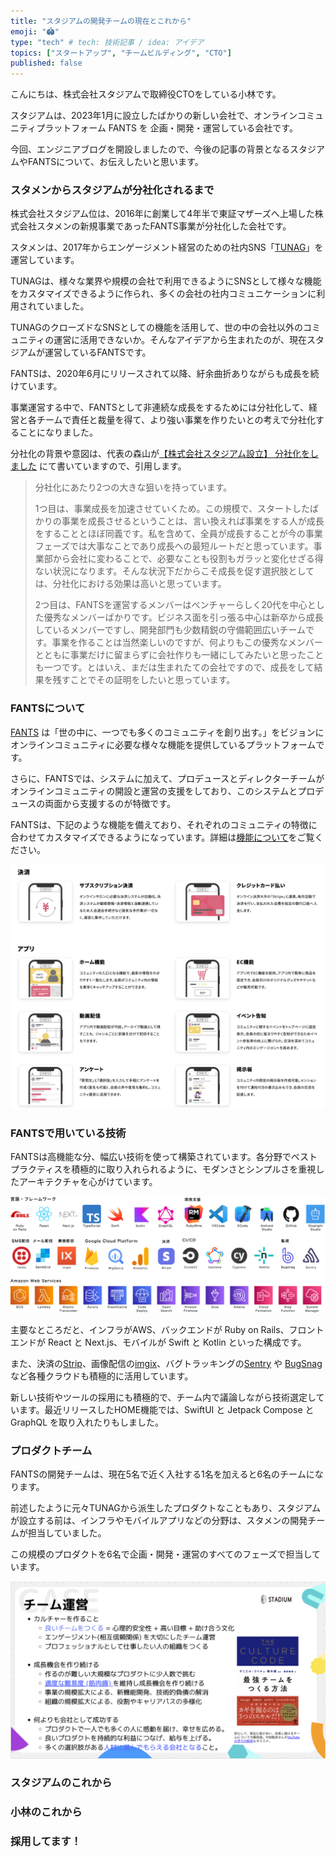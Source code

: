 ```yaml
---
title: "スタジアムの開発チームの現在とこれから"
emoji: "🏟"
type: "tech" # tech: 技術記事 / idea: アイデア
topics: ["スタートアップ", "チームビルディング", "CTO"]
published: false
---
```


こんにちは、株式会社スタジアムで取締役CTOをしている小林です。

スタジアムは、2023年1月に設立したばかりの新しい会社で、オンラインコミュニティプラットフォーム FANTS を 企画・開発・運営している会社です。

今回、エンジニアブログを開設しましたので、今後の記事の背景となるスタジアムやFANTSについて、お伝えしたいと思います。


### スタメンからスタジアムが分社化されるまで

株式会社スタジアム位は、2016年に創業して4年半で東証マザーズへ上場した株式会社スタメンの新規事業であったFANTS事業が分社化した会社です。

スタメンは、2017年からエンゲージメント経営のための社内SNS「[TUNAG](https://biz.tunag.jp/)」を運営しています。

TUNAGは、様々な業界や規模の会社で利用できるようにSNSとして様々な機能をカスタマイズできるように作られ、多くの会社の社内コミュニケーションに利用されていました。

TUNAGのクローズドなSNSとしての機能を活用して、世の中の会社以外のコミュニティの運営に活用できないか。そんなアイデアから生まれたのが、現在スタジアムが運営しているFANTSです。

FANTSは、2020年6月にリリースされて以降、紆余曲折ありながらも成長を続けています。

事業運営する中で、FANTSとして非連続な成長をするためには分社化して、経営と各チームで責任と裁量を得て、より強い事業を作りたいとの考えで分社化することになりました。

分社化の背景や意図は、代表の森山が[【株式会社スタジアム設立】 分社化をしました](https://note.com/stadium_fan/n/n935e8ddd72b3) にて書いていますので、引用します。

> 分社化にあたり2つの大きな狙いを持っています。
>
> 1つ目は、事業成長を加速させていくため。この規模で、スタートしたばかりの事業を成長させるということは、言い換えれば事業をする人が成長をすることとほぼ同義です。私を含めて、全員が成長することが今の事業フェーズでは大事なことであり成長への最短ルートだと思っています。事業部から会社に変わることで、必要なことも役割もガラッと変化せざる得ない状況になります。そんな状況下だからこそ成長を促す選択肢としては、分社化における効果は高いと思っています。
>
> 2つ目は、FANTSを運営するメンバーはベンチャーらしく20代を中心とした優秀なメンバーばかりです。ビジネス面を引っ張る中心は新卒から成長しているメンバーですし、開発部門も少数精鋭の守備範囲広いチームです。事業を作ることは当然楽しいのですが、何よりもこの優秀なメンバーとともに事業だけに留まらずに会社作りも一緒にしてみたいと思ったことも一つです。とはいえ、まだは生まれたての会社ですので、成長をして結果を残すことでその証明をしたいと思っています。

### FANTSについて

[FANTS](https://fants.jp/) は「世の中に、一つでも多くのコミュニティを創り出す。」をビジョンにオンラインコミュニティに必要な様々な機能を提供しているプラットフォームです。

さらに、FANTSでは、システムに加えて、プロデュースとディレクターチームがオンラインコミュニティの開設と運営の支援をしており、このシステムとプロデュースの両面から支援するのが特徴です。

FANTSは、下記のような機能を備えており、それぞれのコミュニティの特徴に合わせてカスタマイズできるようになっています。詳細は[機能について](https://fants.jp/features)をご覧ください。

![FANTSの主な機能](/images/fants_features.png)

### FANTSで用いている技術

FANTSは高機能な分、幅広い技術を使って構築されています。各分野でベストプラクティスを積極的に取り入れられるように、モダンさとシンプルさを重視したアーキテクチャを心がけています。

![FANTSのテクノロジースタック](/images/technology_stack_202307.png)

主要なところだと、インフラがAWS、バックエンドが Ruby on Rails、フロントエンドが React と Next.js、モバイルが Swift と Kotlin といった構成です。

また、決済の[Strip](https://stripe.com/)、画像配信の[imgix](https://imgix.com/)、バグトラッキングの[Sentry](https://sentry.io/) や [BugSnag](https://www.bugsnag.com/) など各種クラウドも積極的に活用しています。

新しい技術やツールの採用にも積極的で、チーム内で議論しながら技術選定しています。最近リリースしたHOME機能では、SwiftUI と Jetpack Compose と GraphQL を取り入れたりもしました。

### プロダクトチーム

FANTSの開発チームは、現在5名で近く入社する1名を加えると6名のチームになります。

前述したように元々TUNAGから派生したプロダクトなこともあり、スタジアムが設立する前は、インフラやモバイルアプリなどの分野は、スタメンの開発チームが担当していました。


この規模のプロダクトを6名で企画・開発・運営のすべてのフェーズで担当しています。


![プロダクトチームの運営](/images/stadium_product_teams.png)

### スタジアムのこれから

### 小林のこれから

### 採用してます！
